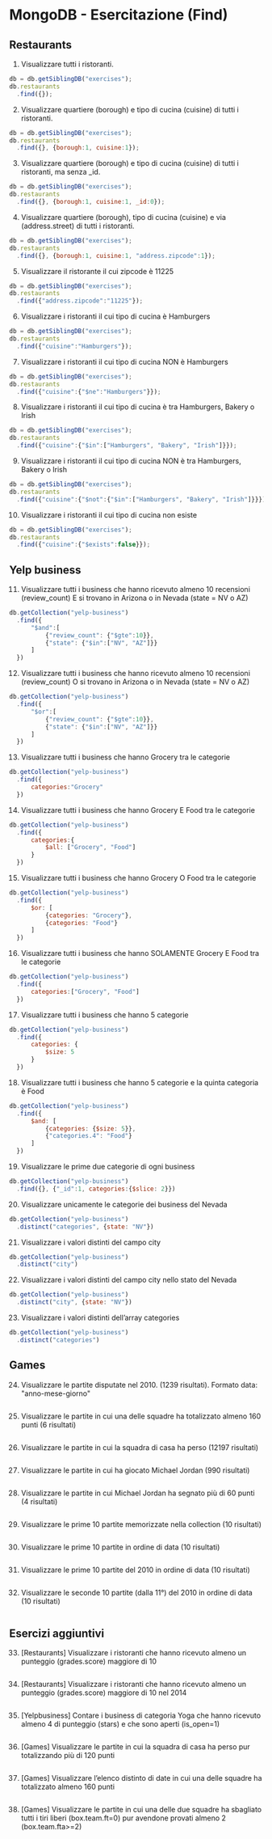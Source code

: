 # MongoDB  - Esercitazione (Find)

## Restaurants
1. Visualizzare tutti i ristoranti.
```javascript
db = db.getSiblingDB("exercises");
db.restaurants
  .find({});
```


2. Visualizzare quartiere (borough) e tipo di cucina (cuisine) di tutti i ristoranti. 
```javascript
db = db.getSiblingDB("exercises");
db.restaurants
  .find({}, {borough:1, cuisine:1});
```

3. Visualizzare quartiere (borough) e tipo di cucina (cuisine) di tutti i ristoranti, ma senza _id. 
```javascript
db = db.getSiblingDB("exercises");
db.restaurants
  .find({}, {borough:1, cuisine:1, _id:0});
```

4. Visualizzare quartiere (borough), tipo di cucina (cuisine) e via (address.street) di tutti i ristoranti. 
```javascript
db = db.getSiblingDB("exercises");
db.restaurants
  .find({}, {borough:1, cuisine:1, "address.zipcode":1});
```

5. Visualizzare iI ristorante il cui zipcode è 11225
```javascript
db = db.getSiblingDB("exercises");
db.restaurants
  .find({"address.zipcode":"11225"});
```


6. Visualizzare i ristoranti il cui tipo di cucina è Hamburgers 
```javascript
db = db.getSiblingDB("exercises");
db.restaurants
  .find({"cuisine":"Hamburgers"});
```


7. Visualizzare i ristoranti il cui tipo di cucina NON è Hamburgers 
```javascript
db = db.getSiblingDB("exercises");
db.restaurants
  .find({"cuisine":{"$ne":"Hamburgers"}});
```


8. Visualizzare i ristoranti il cui tipo di cucina è tra Hamburgers, Bakery o Irish 
```javascript
db = db.getSiblingDB("exercises");
db.restaurants
  .find({"cuisine":{"$in":["Hamburgers", "Bakery", "Irish"]}});

```


9. Visualizzare i ristoranti il cui tipo di cucina NON è tra Hamburgers, Bakery o Irish 
```javascript
db = db.getSiblingDB("exercises");
db.restaurants
  .find({"cuisine":{"$not":{"$in":["Hamburgers", "Bakery", "Irish"]}}});
```


10. Visualizzare i ristoranti il cui tipo di cucina non esiste 
```javascript
db = db.getSiblingDB("exercises");
db.restaurants
  .find({"cuisine":{"$exists":false}});
```


## Yelp business
11. Visualizzare tutti i business che hanno ricevuto almeno 10 recensioni (review_count) E si trovano in Arizona o in Nevada (state = NV o AZ) 
```javascript
db.getCollection("yelp-business")
  .find({
      "$and":[
          {"review_count": {"$gte":10}},
          {"state": {"$in":["NV", "AZ"]}}
      ]
  })
```


12. Visualizzare tutti i business che hanno ricevuto almeno 10 recensioni (review_count) O si trovano in Arizona o in Nevada (state = NV o AZ) 
```javascript
db.getCollection("yelp-business")
  .find({
      "$or":[
          {"review_count": {"$gte":10}},
          {"state": {"$in":["NV", "AZ"]}}
      ]
  })
```


13. Visualizzare tutti i business che hanno Grocery tra le categorie 
```javascript
db.getCollection("yelp-business")
  .find({
      categories:"Grocery"
  })
```


14. Visualizzare tutti i business che hanno Grocery E Food tra le categorie 
```javascript
db.getCollection("yelp-business")
  .find({
      categories:{
          $all: ["Grocery", "Food"]
      }
  })
```


15. Visualizzare tutti i business che hanno Grocery O Food tra le categorie 
```javascript
db.getCollection("yelp-business")
  .find({
      $or: [
          {categories: "Grocery"},
          {categories: "Food"}
      ]
  })
```


16. Visualizzare tutti i business che hanno SOLAMENTE Grocery E Food tra le categorie 
```javascript
db.getCollection("yelp-business")
  .find({
      categories:["Grocery", "Food"]
  })
```


17. Visualizzare tutti i business che hanno 5 categorie 
```javascript
db.getCollection("yelp-business")
  .find({
      categories: {
          $size: 5
      }
  })
```


18. Visualizzare tutti i business che hanno 5 categorie e la quinta categoria è Food 
```javascript
db.getCollection("yelp-business")
  .find({
      $and: [
          {categories: {$size: 5}},
          {"categories.4": "Food"}
      ]
  })
```


19. Visualizzare le prime due categorie di ogni business 
```javascript
db.getCollection("yelp-business")
  .find({}, {"_id":1, categories:{$slice: 2}})
```


20. Visualizzare unicamente le categorie dei business del Nevada 
```javascript
db.getCollection("yelp-business")
  .distinct("categories", {state: "NV"})
```


21. Visualizzare i valori distinti del campo city
```javascript
db.getCollection("yelp-business")
  .distinct("city")
```


22. Visualizzare i valori distinti del campo city nello stato del Nevada
```javascript
db.getCollection("yelp-business")
  .distinct("city", {state: "NV"})
```


23. Visualizzare i valori distinti dell’array categories
```javascript
db.getCollection("yelp-business")
  .distinct("categories")
```


## Games

24. Visualizzare le partite disputate nel 2010. (1239 risultati). Formato data: "anno-mese-giorno"
```javascript
```


25. Visualizzare le partite in cui una delle squadre ha totalizzato almeno 160 punti (6 risultati)
```javascript
```


26. Visualizzare le partite in cui la squadra di casa ha perso (12197 risultati)
```javascript
```


27. Visualizzare le partite in cui ha giocato Michael Jordan (990 risultati)
```javascript
```


28. Visualizzare le partite in cui Michael Jordan ha segnato più di 60 punti (4 risultati)
```javascript
```


29. Visualizzare le prime 10 partite memorizzate nella collection (10 risultati)
```javascript
```


30. Visualizzare le prime 10 partite in ordine di data (10 risultati)
```javascript
```


31. Visualizzare le prime 10 partite del 2010 in ordine di data (10 risultati)
```javascript
```


32. Visualizzare le seconde 10 partite (dalla 11°) del 2010 in ordine di data (10 risultati)
```javascript
```


## Esercizi aggiuntivi

33. [Restaurants] Visualizzare i ristoranti che hanno ricevuto almeno un punteggio (grades.score) maggiore di 10
```javascript
```


34. [Restaurants] Visualizzare i ristoranti che hanno ricevuto almeno un punteggio (grades.score) maggiore di 10 nel 2014
```javascript
```


35. [Yelpbusiness] Contare i business di categoria Yoga che hanno ricevuto almeno 4 di punteggio (stars) e che sono aperti (is_open=1)
```javascript
```


36. [Games] Visualizzare le partite in cui la squadra di casa ha perso pur totalizzando più di 120 punti
```javascript
```


37. [Games] Visualizzare l’elenco distinto di date in cui una delle squadre ha totalizzato almeno 160 punti
```javascript
```


38. [Games] Visualizzare le partite in cui una delle due squadre ha sbagliato tutti i tiri liberi (box.team.ft=0) pur avendone provati almeno 2 (box.team.fta>=2)
```javascript
```
